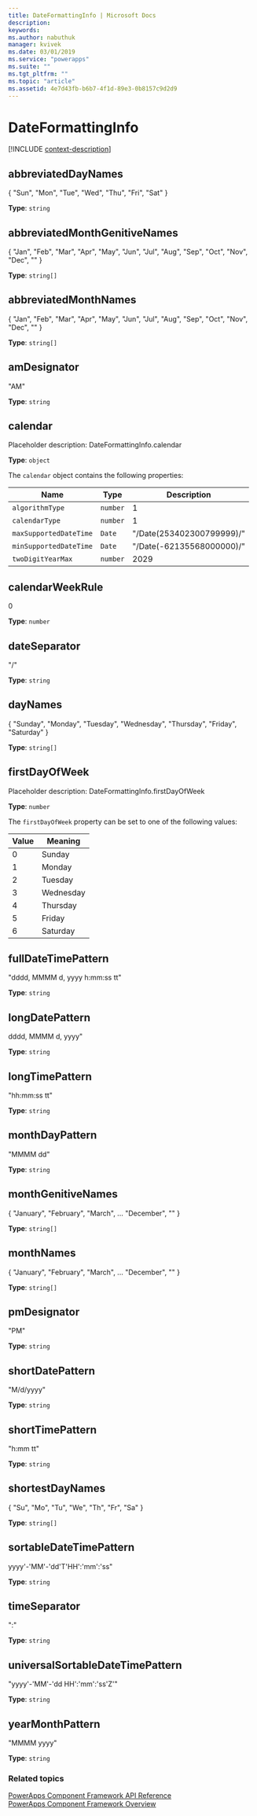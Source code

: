 ```yaml
---
title: DateFormattingInfo | Microsoft Docs
description: 
keywords:
ms.author: nabuthuk
manager: kvivek
ms.date: 03/01/2019
ms.service: "powerapps"
ms.suite: ""
ms.tgt_pltfrm: ""
ms.topic: "article"
ms.assetid: 4e7d43fb-b6b7-4f1d-89e3-0b8157c9d2d9
---
```


# DateFormattingInfo

[!INCLUDE [context-description](includes/dateformattinginfo-description.md)]

## abbreviatedDayNames

{ "Sun", "Mon", "Tue", "Wed", "Thu", "Fri", "Sat" }

**Type**: `string`

## abbreviatedMonthGenitiveNames

{ "Jan", "Feb", "Mar", "Apr", "May", "Jun", "Jul", "Aug", "Sep", "Oct", "Nov", "Dec", "" }

**Type**: `string[]`

## abbreviatedMonthNames

{ "Jan", "Feb", "Mar", "Apr", "May", "Jun", "Jul", "Aug", "Sep", "Oct", "Nov", "Dec", "" }

**Type**: `string[]`

## amDesignator

"AM"

**Type**: `string`

## calendar

Placeholder description: DateFormattingInfo.calendar

**Type**: `object`

The `calendar` object contains the following properties:

|Name|Type|Description|
|--|--|--|
|`algorithmType`|`number`|1|
|`calendarType`|`number`|1|
|`maxSupportedDateTime`|`Date`|"/Date(253402300799999)/"|
|`minSupportedDateTime`|`Date`|"/Date(-62135568000000)/"|
|`twoDigitYearMax`|`number`|2029|

## calendarWeekRule

0

**Type**: `number`

## dateSeparator

"/"

**Type**: `string`

## dayNames

{ "Sunday", "Monday", "Tuesday", "Wednesday", "Thursday", "Friday", "Saturday" }

**Type**: `string[]`

## firstDayOfWeek

Placeholder description: DateFormattingInfo.firstDayOfWeek

**Type**: `number`

<!-- 
The CrmFramework.DayOfWeek enum is not defined in CustomControlExposedInterfaces
So assuming that this must be a number.
 -->

The `firstDayOfWeek` property can be set to one of the following values:

|Value|Meaning|
|--|--|
|0|Sunday|
|1|Monday|
|2|Tuesday|
|3|Wednesday|
|4|Thursday|
|5|Friday|
|6|Saturday|

## fullDateTimePattern

"dddd, MMMM d, yyyy h:mm:ss tt"

**Type**: `string`

## longDatePattern

dddd, MMMM d, yyyy"

**Type**: `string`

## longTimePattern

"hh:mm:ss tt"

**Type**: `string`

## monthDayPattern

"MMMM dd"

**Type**: `string`

## monthGenitiveNames

{ "January", "February", "March", ...  "December", "" }

**Type**: `string[]`

## monthNames

{ "January", "February", "March", ...  "December", "" }

**Type**: `string[]`

## pmDesignator

"PM"

**Type**: `string`

## shortDatePattern

"M/d/yyyy"

**Type**: `string`

## shortTimePattern

"h:mm tt"

**Type**: `string`

## shortestDayNames

{ "Su", "Mo", "Tu", "We", "Th", "Fr", "Sa" }

**Type**: `string[]`

## sortableDateTimePattern

yyyy'-'MM'-'dd'T'HH':'mm':'ss"

**Type**: `string`

## timeSeparator

":"

**Type**: `string`

## universalSortableDateTimePattern

"yyyy'-'MM'-'dd HH':'mm':'ss'Z'"

**Type**: `string`

## yearMonthPattern

"MMMM yyyy"

**Type**: `string`


### Related topics

[PowerApps Component Framework API Reference](../reference/index.md)<br/>
[PowerApps Component Framework Overview](../overview.md)